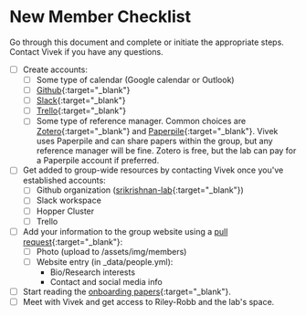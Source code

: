 # New Member Checklist

Go through this document and complete or initiate the appropriate steps. Contact Vivek if you have any questions.

- [ ] Create accounts:
    * [ ] Some type of calendar (Google calendar or Outlook)
    * [ ] [Github](http://github.com){:target="_blank"}
    * [ ] [Slack](https://slack.com){:target="_blank"}
    * [ ] [Trello](https://trello.com){:target="_blank"}
    * [ ] Some type of reference manager. Common choices are [Zotero](http://zotero.org){:target="_blank"} and [Paperpile](http://paperpile.com){:target="_blank"}. Vivek uses Paperpile and can share papers within the group, but any reference manager will be fine. Zotero is free, but the lab can pay for a Paperpile account if preferred.
- [ ] Get added to group-wide resources by contacting Vivek once you've established accounts:
    * [ ] Github organization ([srikrishnan-lab](http://github.com/srikrishnan-lab){:target="_blank"})
    * [ ] Slack workspace
    * [ ] Hopper Cluster
    * [ ] Trello
- [ ] Add your information to the group website using a [pull request](https://docs.github.com/en/github/collaborating-with-issues-and-pull-requests/about-pull-requests){:target="_blank"}:
    * [ ] Photo (upload to /assets/img/members)
    * [ ] Website entry (in _data/people.yml):
        * Bio/Research interests
        * Contact and social media info
- [ ] Start reading the [onboarding papers](/lab-manual/resources/readinglist.html#general){:target="_blank"}.
- [ ] Meet with Vivek and get access to Riley-Robb and the lab's space.